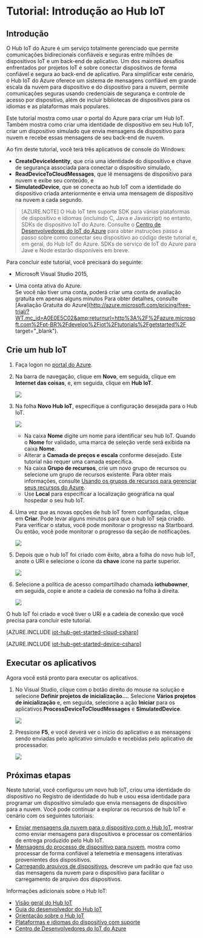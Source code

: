 <properties
	pageTitle="Introdução ao Hub IoT do Azure | Microsoft Azure"
	description="Siga este tutorial para começar a usar o Hub IoT do Azure com C#."
	services="iot-hub"
	documentationCenter=".net"
	authors="fsautomata"
	manager="timlt"
	editor=""/>

<tags
     ms.service="iot-hub"
     ms.devlang="dotnet"
     ms.topic="hero-article"
     ms.tgt_pltfrm="na"
     ms.workload="na"
     ms.date="09/29/2015"
     ms.author="elioda"/>

# Tutorial: Introdução ao Hub IoT

## Introdução

O Hub IoT do Azure é um serviço totalmente gerenciado que permite comunicações bidirecionais confiáveis e seguras entre milhões de dispositivos IoT e um back-end de aplicativo. Um dos maiores desafios enfrentados por projetos IoT é sobre conectar dispositivos de forma confiável e segura ao back-end de aplicativo. Para simplificar este cenário, o Hub IoT do Azure oferece um sistema de mensagens confiável em grande escala da nuvem para dispositivo e do dispositivo para a nuvem, permite comunicações seguras usando credenciais de segurança e controle de acesso por dispositivo, além de incluir bibliotecas de dispositivos para os idiomas e as plataformas mais populares.

Este tutorial mostra como usar o portal do Azure para criar um Hub IoT. Também mostra como criar uma identidade de dispositivo em seu Hub IoT, criar um dispositivo simulado que envia mensagens de dispositivo para nuvem e recebe essas mensagens de seu back-end de nuvem.

Ao fim deste tutorial, você terá três aplicativos de console do Windows:

* **CreateDeviceIdentity**, que cria uma identidade do dispositivo e chave de segurança associada para conectar o dispositivo simulado,
* **ReadDeviceToCloudMessages**, que lê mensagens de dispositivo para nuvem e exibe seu conteúdo, e
* **SimulatedDevice**, que se conecta ao hub IoT com a identidade do dispositivo criada anteriormente e envia uma mensagem de dispositivo na nuvem a cada segundo.

> [AZURE.NOTE] O Hub IoT tem suporte SDK para várias plataformas de dispositivo e idiomas (incluindo C, Java e Javascript) no entanto, SDKs de dispositivo IoT do Azure. Consulte o [Centro de Desenvolvedores do IoT do Azure][] para obter instruções passo a passo sobre como conectar seu dispositivo ao código deste tutorial e, em geral, do Hub IoT do Azure. SDKs de serviço de IoT do Azure para Jave e Node estarão disponíveis em breve.

Para concluir este tutorial, você precisará do seguinte:

+ Microsoft Visual Studio 2015,

+ Uma conta ativa do Azure. <br/>Se você não tiver uma conta, poderá criar uma conta de avaliação gratuita em apenas alguns minutos Para obter detalhes, consulte [Avaliação Gratuita do Azure](http://azure.microsoft.com/pricing/free-trial/?WT.mc_id=A0E0E5C02&amp;returnurl=http%3A%2F%2Fazure.microsoft.com%2Fpt-BR%2Fdevelop%2Fiot%2Ftutorials%2Fgetstarted%2F target="\_blank").

## Crie um hub IoT

1. Faça logon no [portal do Azure].

2. Na barra de navegação, clique em **Novo**, em seguida, clique em **Internet das coisas**, e, em seguida, clique em **Hub IoT**.

   	![][1]

3. Na folha **Novo Hub IoT**, especifique a configuração desejada para o Hub IoT.

   	![][2]

    * Na caixa **Nome** digite um nome para identificar seu hub IoT. Quando o **Nome** for validado, uma marca de seleção verde será exibida na caixa **Nome**.
    * Alterar a **Camada de preços e escala** conforme desejado. Este tutorial não requer uma camada específica.
    * Na caixa **Grupo de recursos**, crie um novo grupo de recursos ou selecione um grupo de recursos existente. Para obter mais informações, consulte [Usando os grupos de recursos para gerenciar seus recursos do Azure](resource-group-portal.md).
    * Use **Local** para especificar a localização geográfica na qual hospedar o seu hub IoT.  


4. Uma vez que as novas opções de hub IoT forem configuradas, clique em **Criar**. Pode levar alguns minutos para que o hub IoT seja criado. Para verificar o status, você pode monitorar o progresso na Startboard. Ou então, você pode monitorar o progresso da seção de notificações.

    ![][3]


5. Depois que o hub IoT foi criado com êxito, abra a folha do novo hub IoT, anote o URI e selecione o ícone da **chave** ícone na parte superior.

   	![][4]

6. Selecione a política de acesso compartilhado chamada **iothubowner**, em seguida, copie e anote a cadeia de conexão na folha à direita.

   	![][5]

O hub IoT foi criado e você tiver o URI e a cadeia de conexão que você precisa para concluir este tutorial.

[AZURE.INCLUDE [iot-hub-get-started-cloud-csharp](../../includes/iot-hub-get-started-cloud-csharp.md)]


[AZURE.INCLUDE [iot-hub-get-started-device-csharp](../../includes/iot-hub-get-started-device-csharp.md)]

## Executar os aplicativos

Agora você está pronto para executar os aplicativos.

1.	No Visual Studio, clique com o botão direito do mouse na solução e selecione **Definir projetos de inicialização...**. Selecione **Vários projetos de inicialização** e, em seguida, selecione a ação **Iniciar** para os aplicativos **ProcessDeviceToCloudMessages** e **SimulatedDevice**.

   	![][41]

2.	Pressione **F5**, e você deverá ver o início do aplicativo e as mensagens sendo enviadas pelo aplicativo simulado e recebidas pelo aplicativo de processador.

   	![][42]

## Próximas etapas

Neste tutorial, você configurou um novo hub IoT, criou uma identidade do dispositivo no Registro de identidade do hub e usou essa identidade para programar um dispositivo simulado que envia mensagens de dispositivo para a nuvem. Você pode continuar a explorar os recursos de hub IoT e cenário com os seguintes tutoriais:

- [Enviar mensagens da nuvem para o dispositivo com o Hub IoT][], mostrar como enviar mensagens para dispositivos e processar os comentários de entrega produzido pelo Hub IoT.
- [Mensagens do processo de dispositivo para nuvem][], mostra como processar de forma confiável a telemetria e mensagens interativas provenientes dos dispositivos.
- [Carregando arquivos de dispositivos][], descreve um padrão que faz uso das mensagens da nuvem para o dispositivo para facilitar o carregamento de arquivo dos dispositivos.

Informações adicionais sobre o Hub IoT:

* [Visão geral do Hub IoT][]
* [Guia do desenvolvedor do Hub IoT][]
* [Orientação sobre o Hub IoT][]
* [Plataformas e idiomas do dispositivo com suporte][Supported devices]
* [Centro de Desenvolvedores do IoT do Azure][]

<!-- Images. -->
[1]: ./media/iot-hub-csharp-csharp-getstarted/create-iot-hub1.png
[2]: ./media/iot-hub-csharp-csharp-getstarted/create-iot-hub2.png
[3]: ./media/iot-hub-csharp-csharp-getstarted/create-iot-hub3.png
[4]: ./media/iot-hub-csharp-csharp-getstarted/create-iot-hub4.png
[5]: ./media/iot-hub-csharp-csharp-getstarted/create-iot-hub5.png

[41]: ./media/iot-hub-csharp-csharp-getstarted/run-apps1.png
[42]: ./media/iot-hub-csharp-csharp-getstarted/run-apps2.png

<!-- Links -->
[portal do Azure]: https://portal.azure.com/

[Enviar mensagens da nuvem para o dispositivo com o Hub IoT]: iot-hub-csharp-csharp-c2d.md
[Mensagens do processo de dispositivo para nuvem]: iot-hub-csharp-csharp-process-d2c.md
[Carregando arquivos de dispositivos]: iot-hub-csharp-csharp-file-upload.md

[Visão geral do Hub IoT]: iot-hub-what-is-iot-hub.md
[Orientação sobre o Hub IoT]: iot-hub-guidance.md
[Guia do desenvolvedor do Hub IoT]: iot-hub-devguide.md
[IoT Hub Supported Devices]: iot-hub-supported-devices.md
[Get started with IoT Hub]: iot-hub-csharp-csharp-getstarted.md
[Supported devices]: https://github.com/Azure/azure-iot-sdks/blob/master/doc/tested_configurations.md
[Centro de Desenvolvedores do IoT do Azure]: http://www.azure.com/develop/iot

<!---HONumber=AcomDC_1203_2015-->
